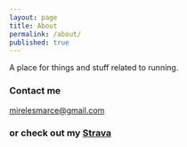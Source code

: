 ```yaml
---
layout: page
title: About
permalink: /about/
published: true
---
```


A place for things and stuff related to running.

### Contact me

mirelesmarce@gmail.com


### or check out my [Strava](https://www.strava.com/athletes/1907868)